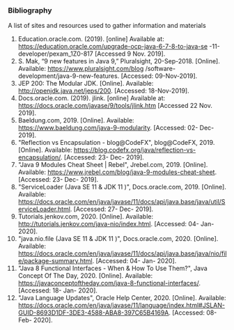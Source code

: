 ### Bibliography

A list of sites and resources used to gather information and materials 

1. Education.oracle.com. (2019). [online] Available at: https://education.oracle.com/upgrade-ocp-java-6-7-8-to-java-se
-11-developer/pexam_1Z0-817 [Accessed 9 Nov. 2019].
2. S. Mak, “9 new features in Java 9,” Pluralsight, 20-Sep-2018. [Online]. Available: https://www.pluralsight.com/blog
/software-development/java-9-new-features. [Accessed: 09-Nov-2019].
3. JEP 200: The Modular JDK. [Online]. Available: http://openjdk.java.net/jeps/200. [Accessed: 18-Nov-2019].
4. Docs.oracle.com. (2019). jlink. [online] Available at: https://docs.oracle.com/javase/9/tools/jlink.htm [Accessed 22
 Nov. 2019].
5. Baeldung.com, 2019. [Online]. Available: https://www.baeldung.com/java-9-modularity. [Accessed: 02- Dec- 2019].
6. "Reflection vs Encapsulation - blog@CodeFX", blog@CodeFX, 2019. [Online]. Available: https://blog.codefx.org/java/reflection-vs-encapsulation/. [Accessed: 23- Dec- 2019].
7. "Java 9 Modules Cheat Sheet | Rebel", Jrebel.com, 2019. [Online]. Available: https://www.jrebel.com/blog/java-9-modules-cheat-sheet. [Accessed: 23- Dec- 2019].
8. "ServiceLoader (Java SE 11 & JDK 11 )", Docs.oracle.com, 2019. [Online]. Available: https://docs.oracle.com/en/java/javase/11/docs/api/java.base/java/util/ServiceLoader.html. [Accessed: 27- Dec- 2019].
9. Tutorials.jenkov.com, 2020. [Online]. Available: http://tutorials.jenkov.com/java-nio/index.html. [Accessed: 04- Jan- 2020].
10. "java.nio.file (Java SE 11 & JDK 11 )", Docs.oracle.com, 2020. [Online]. Available: https://docs.oracle.com/en/java/javase/11/docs/api/java.base/java/nio/file/package-summary.html. [Accessed: 04- Jan- 2020].
11. "Java 8 Functional Interfaces - When & How To Use Them?", Java Concept Of The Day, 2020. [Online]. Available: https://javaconceptoftheday.com/java-8-functional-interfaces/. [Accessed: 18- Jan- 2020].
12. "Java Language Updates", Oracle Help Center, 2020. [Online]. Available: https://docs.oracle.com/en/java/javase/11/language/index.html#JSLAN-GUID-8693D1DF-3DE3-4588-ABA8-397C65B4169A. [Accessed: 08- Feb- 2020].